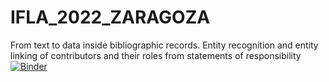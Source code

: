 # IFLA_2022_ZARAGOZA
From text to data inside bibliographic records. Entity recognition and entity linking of contributors and their roles from statements of responsibility
[![Binder](https://mybinder.org/badge_logo.svg)](https://mybinder.org/v2/gh/Tzaragoza/IFLA_2022_ZARAGOZA.git/HEAD?labpath=IFLA_Demonstration.ipynb)
